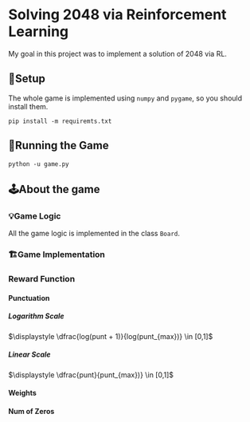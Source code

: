 # Solving 2048 via Reinforcement Learning
My goal in this project was to implement a solution of 2048 via RL.

## 🔧Setup
The whole game is implemented using `numpy` and `pygame`, so you should install them.
```
pip install -m requiremts.txt
```
 
## 🚀Running the Game

```
python -u game.py
```

## 🕹️About the game

### 💡Game Logic
All the game logic is implemented in the class `Board`.

### 🏗️Game Implementation


### Reward Function
#### Punctuation
##### Logarithm Scale
$\displaystyle \dfrac{log(punt + 1)}{log(punt_{max})} \in [0,1]$
##### Linear Scale
$\displaystyle \dfrac{punt}{punt_{max})} \in [0,1]$
#### Weights
#### Num of Zeros
#### 
